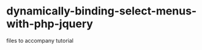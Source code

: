 dynamically-binding-select-menus-with-php-jquery
================================================

files to accompany tutorial

